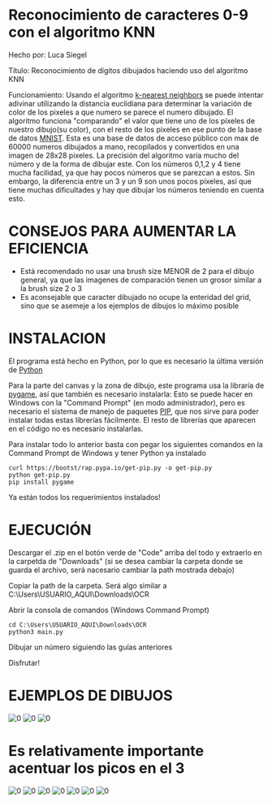 # Reconocimiento de caracteres 0-9 con el algoritmo KNN
Hecho por: Luca Siegel


Título: Reconocimiento de dígitos dibujados haciendo uso del algoritmo KNN


Funcionamiento: Usando el algoritmo [k-nearest neighbors](https://en.wikipedia.org/wiki/K-nearest_neighbors_algorithm) se puede intentar adivinar utilizando la distancia euclidiana para determinar la variación de color de los pixeles a que numero se parece el numero dibujado. El algoritmo funciona "comparando" el valor que tiene uno de los píxeles de nuestro dibujo(su color), con el resto de los pixeles en ese punto de la base de datos [MNIST](https://en.wikipedia.org/wiki/MNIST_database). Esta es una base de datos de acceso público con max de 60000 numeros dibujados a mano, recopilados y convertidos en una imagen de 28x28 pixeles. La precisión del algoritmo varía mucho del número y de la forma de dibujar este. Con los números 0,1,2 y 4 tiene mucha facilidad, ya que hay pocos números que se parezcan a estos. Sin embargo, la diferencia entre un 3 y un 9 son unos pocos píxeles, así que tiene muchas dificultades y hay que dibujar los números teniendo en cuenta esto.

# CONSEJOS PARA AUMENTAR LA EFICIENCIA
- Está recomendado no usar una brush size MENOR de 2 para el dibujo general, ya que las imagenes de comparación tienen un grosor similar a la brush size 2 o 3
- Es aconsejable que caracter dibujado no ocupe la enteridad del grid, sino que se asemeje a los ejemplos de dibujos lo máximo posible

# INSTALACION

El programa está hecho en Python, por lo que es necesario la última versión de [Python](https://www.python.org/downloads/)


Para la parte del canvas y la zona de dibujo, este programa usa la libraría de [pygame](https://pypi.org/project/pygame/), así que también es necesario instalarla: Esto se puede hacer en Windows con la "Command Prompt" (en modo administrador), pero es necesario el sistema de manejo de paquetes [PIP](https://pip.pypa.io/en/stable/installation/), que nos sirve para poder instalar todas estas librerías fácilmente. El resto de librerías que aparecen en el código no es necesario instalarlas.


Para instalar todo lo anterior basta con pegar los siguientes comandos en la Command Prompt de Windows y tener Python ya instalado

```
curl https://bootst/rap.pypa.io/get-pip.py -o get-pip.py
python get-pip.py
pip install pygame
```

Ya están todos los requerimientos instalados!

# EJECUCIÓN

Descargar el .zip en el botón verde de "Code" arriba del todo y extraerlo en la carpetda de "Downloads" (si se desea cambiar la carpeta donde se guarda el archivo, será nacesario cambiar la path mostrada debajo)

Copiar la path de la carpeta. Será algo similar a C:\Users\USUARIO_AQUI\Downloads\OCR

Abrir la consola de comandos (Windows Command Prompt)

```
cd C:\Users\USUARIO_AQUI\Downloads\OCR
python3 main.py
```

Dibujar un número siguiendo las guías anteriores

Disfrutar!

# EJEMPLOS DE DIBUJOS
![0](readme_img/0.png)
![0](readme_img/1.PNG)
![0](readme_img/2.png)

# Es relativamente importante acentuar los picos en el 3
![0](readme_img/3PNG.PNG)
![0](readme_img/4.png)
![0](readme_img/5.png)
![0](readme_img/6.png)
![0](readme_img/7.png)
![0](readme_img/8.png)
![0](readme_img/9.png)


